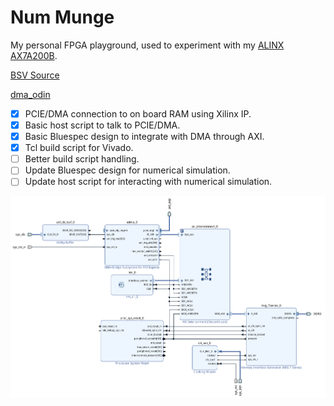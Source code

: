 # Num Munge

My personal FPGA playground, used to experiment with my [ALINX AX7A200B](https://www.en.alinx.com/Product/FPGA-Development-Boards/Artix-7/AX7A200B.html).

[BSV Source](./nm_bsv/src/Nm.bsv)

[dma_odin](./dma_odin/main.odin)

- [x] PCIE/DMA connection to on board RAM using Xilinx IP.
- [x] Basic host script to talk to PCIE/DMA.
- [x] Basic Bluespec design to integrate with DMA through AXI.
- [x] Tcl build script for Vivado.
- [ ] Better build script handling.
- [ ] Update Bluespec design for numerical simulation.
- [ ] Update host script for interacting with numerical simulation.

![](./imgs/diagram.png)

